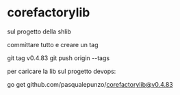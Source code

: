 # corefactorylib

sul progetto della shlib

committare tutto e creare un tag

git tag v0.4.83
git push origin --tags

per caricare la lib sul progetto devops:

go get github.com/pasqualepunzo/corefactorylib@v0.4.83
